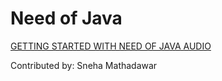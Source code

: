 # Need of Java
[GETTING STARTED WITH NEED OF JAVA AUDIO](https://drive.google.com/file/d/1TfyM2e6vU7GVIeqFUza62RoCMAlSoD3K/view?usp=sharing)


Contributed by: Sneha Mathadawar
